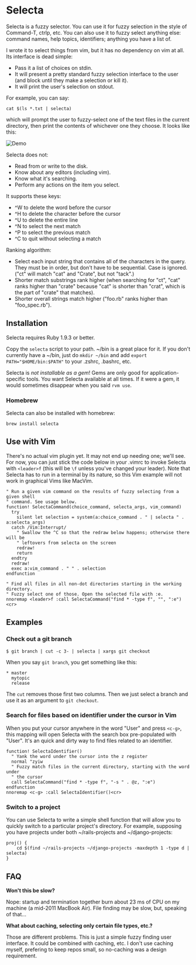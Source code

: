 # Selecta

Selecta is a fuzzy selector. You can use it for fuzzy selection in the style of
Command-T, ctrlp, etc. You can also use it to fuzzy select anything else:
command names, help topics, identifiers; anything you have a list of.

I wrote it to select things from vim, but it has no dependency on vim at all.
Its interface is dead simple:

* Pass it a list of choices on stdin.
* It will present a pretty standard fuzzy selection interface to the user (and
  block until they make a selection or kill it).
* It will print the user's selection on stdout.

For example, you can say:

```
cat $(ls *.txt | selecta)
```

which will prompt the user to fuzzy-select one of the text files in the current
directory, then print the contents of whichever one they choose. It looks like
this:

![Demo](https://raw.github.com/garybernhardt/selecta/master/demo.gif)

Selecta does not:

- Read from or write to the disk.
- Know about any editors (including vim).
- Know what it's searching.
- Perform any actions on the item you select.

It supports these keys:

- ^W to delete the word before the cursor
- ^H to delete the character before the cursor
- ^U to delete the entire line
- ^N to select the next match
- ^P to select the previous match
- ^C to quit without selecting a match

Ranking algorithm:

- Select each input string that contains all of the characters in the query.
  They must be in order, but don't have to be sequential. Case is ignored.
  ("ct" will match "cat" and "Crate", but not "tack".)
- Shorter match substrings rank higher (when searching for "ct", "cat" ranks
  higher than "crate" because "cat" is shorter than "crat", which is the part
  of "crate" that matches).
- Shorter overall strings match higher ("foo.rb" ranks higher than
  "foo_spec.rb").

## Installation

Selecta requires Ruby 1.9.3 or better.

Copy the `selecta` script to your path. ~/bin is a great place for it.
If you don't currently have a ~/bin, just do `mkdir ~/bin` and add
`export PATH="$HOME/bin:$PATH"` to your .zshrc, .bashrc, etc.

Selecta is *not installable as a gem*! Gems are only good for
application-specific tools. You want Selecta available at all times. If it were
a gem, it would sometimes disappear when you said `rvm use`.

### Homebrew

Selecta can also be installed with homebrew:

    brew install selecta

## Use with Vim

There's no actual vim plugin yet. It may not end up needing one; we'll see. For
now, you can just stick the code below in your .vimrc to invoke Selecta with
`<leader>f` (this will be `\f` unless you've changed your leader). Note that
Selecta has to run in a terminal by its nature, so this Vim example will not
work in graphical Vims like MacVim.

```vimscript
" Run a given vim command on the results of fuzzy selecting from a given shell
" command. See usage below.
function! SelectaCommand(choice_command, selecta_args, vim_command)
  try
    silent let selection = system(a:choice_command . " | selecta " . a:selecta_args)
  catch /Vim:Interrupt/
    " Swallow the ^C so that the redraw below happens; otherwise there will be
    " leftovers from selecta on the screen
    redraw!
    return
  endtry
  redraw!
  exec a:vim_command . " " . selection
endfunction

" Find all files in all non-dot directories starting in the working directory.
" Fuzzy select one of those. Open the selected file with :e.
nnoremap <leader>f :call SelectaCommand("find * -type f", "", ":e")<cr>
```

## Examples

### Check out a git branch

```
$ git branch | cut -c 3- | selecta | xargs git checkout
```

When you say `git branch`, you get something like this:

```
* master
  mytopic
  release
```

The `cut` removes those first two columns. Then we just select a branch and use
it as an argument to `git checkout`.

### Search for files based on identifier under the cursor in Vim

When you put your cursor anywhere in the word "User" and press `<c-g>`, this
mapping will open Selecta with the search box pre-populated with "User". It's
an quick and dirty way to find files related to an identifier.

```vimscript
function! SelectaIdentifier()
  " Yank the word under the cursor into the z register
  normal "zyiw
  " Fuzzy match files in the current directory, starting with the word under
  " the cursor
  call SelectaCommand("find * -type f", "-s " . @z, ":e")
endfunction
nnoremap <c-g> :call SelectaIdentifier()<cr>
```

### Switch to a project

You can use Selecta to write a simple shell function that will allow you to
quickly switch to a particular project's directory. For example, supposing you
have projects under both ~/rails-projects and ~/django-projects:

```shell
proj() {
    cd $(find ~/rails-projects ~/django-projects -maxdepth 1 -type d | selecta)
}
```

## FAQ

**Won't this be slow?**

Nope: startup and termination together burn about 23 ms of CPU on my machine (a
mid-2011 MacBook Air). File finding may be slow, but, speaking of that...

**What about caching, selecting only certain file types, etc.?**

Those are different problems. This is just a simple fuzzy finding user
interface. It could be combined with caching, etc. I don't use caching myself,
prefering to keep repos small, so no-caching was a design requirement.
